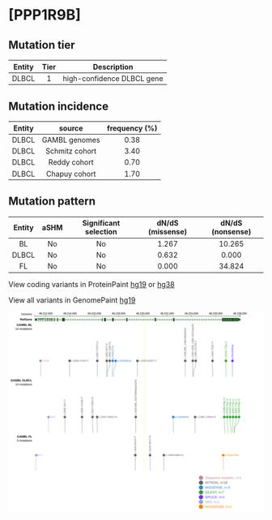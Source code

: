 # [PPP1R9B]

## Mutation tier

|Entity|Tier|Description               |
|:------:|:----:|--------------------------|
|DLBCL |1   |high-confidence DLBCL gene|
## Mutation incidence

|Entity|source        |frequency (%)|
|:------:|:--------------:|:-------------:|
|DLBCL |GAMBL genomes |0.38         |
|DLBCL |Schmitz cohort|3.40         |
|DLBCL |Reddy cohort  |0.70         |
|DLBCL |Chapuy cohort |1.70         |

## Mutation pattern

|Entity|aSHM|Significant selection|dN/dS (missense)|dN/dS (nonsense)|
|:------:|:----:|:---------------------:|:----------------:|:----------------:|
|BL    |No  |No                   |1.267           |10.265          |
|DLBCL |No  |No                   |0.632           | 0.000          |
|FL    |No  |No                   |0.000           |34.824          |



View coding variants in ProteinPaint [hg19](https://www.bcgsc.ca/downloads/morinlab/GAMBL/test/genes/PPP1R9B_protein.html)  or [hg38](https://www.bcgsc.ca/downloads/morinlab/GAMBL/test/genes/PPP1R9B_protein_hg38.html)

View all variants in GenomePaint [hg19](https://www.bcgsc.ca/downloads/morinlab/GAMBL/test/genes/PPP1R9B.html)

![image](images/proteinpaint/PPP1R9B.svg)
